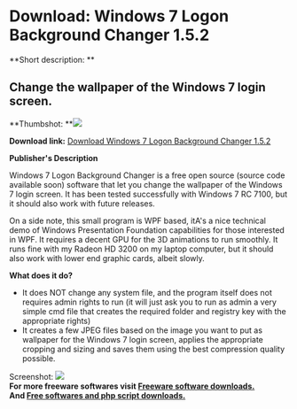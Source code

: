 # Download: Windows 7 Logon Background Changer 1.5.2

**Short description: **

## Change the wallpaper of the Windows 7 login screen.

  
**Thumbshot: **![](http://www.freewarefiles.com/screenshot/win7logonbgchngr_md.jpg)   
  
**Download link:** [Download Windows 7 Logon Background Changer 1.5.2](http://freesoftwares.boysofts.com/Windows-7-Logon-Background-Changer_program_50828.html)  
  

**Publisher's Description**  
  

Windows 7 Logon Background Changer is a free open source (source code
available soon) software that let you change the wallpaper of the Windows 7
login screen. It has been tested successfully with Windows 7 RC 7100, but it
should also work with future releases.

On a side note, this small program is WPF based, itA's a nice technical demo
of Windows Presentation Foundation capabilities for those interested in WPF.
It requires a decent GPU for the 3D animations to run smoothly. It runs fine
with my Radeon HD 3200 on my laptop computer, but it should also work with
lower end graphic cards, albeit slowly.

**What does it do?**

  * It does NOT change any system file, and the program itself does not requires admin rights to run (it will just ask you to run as admin a very simple cmd file that creates the required folder and registry key with the appropriate rights) 
  * It creates a few JPEG files based on the image you want to put as wallpaper for the Windows 7 login screen, applies the appropriate cropping and sizing and saves them using the best compression quality possible. 

  
  
Screenshot: ![](http://www.freewarefiles.com/screenshot/win7logonbgchngr.jpg)  
**For more freeware softwares visit [Freeware software downloads.](http://freesoftwares.boysofts.com/)**   
**And [Free softwares and php script downloads.](http://www.boysofts.com/)**

